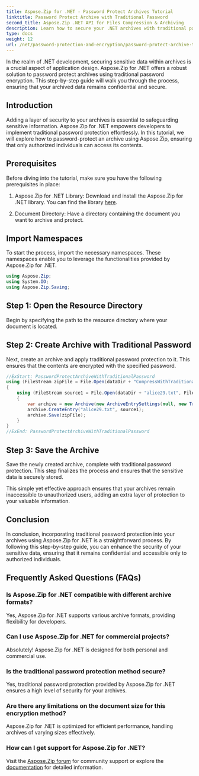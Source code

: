 ```yaml
---
title: Aspose.Zip for .NET - Password Protect Archives Tutorial
linktitle: Password Protect Archive with Traditional Password
second_title: Aspose.Zip .NET API for Files Compression & Archiving
description: Learn how to secure your .NET archives with traditional password protection using Aspose.Zip. Follow our step-by-step guide for enhanced data confidentiality.
type: docs
weight: 12
url: /net/password-protection-and-encryption/password-protect-archive-traditional-password/
---
```


In the realm of .NET development, securing sensitive data within archives is a crucial aspect of application design. Aspose.Zip for .NET offers a robust solution to password protect archives using traditional password encryption. This step-by-step guide will walk you through the process, ensuring that your archived data remains confidential and secure.

## Introduction

Adding a layer of security to your archives is essential to safeguarding sensitive information. Aspose.Zip for .NET empowers developers to implement traditional password protection effortlessly. In this tutorial, we will explore how to password-protect an archive using Aspose.Zip, ensuring that only authorized individuals can access its contents.

## Prerequisites

Before diving into the tutorial, make sure you have the following prerequisites in place:

1. Aspose.Zip for .NET Library: Download and install the Aspose.Zip for .NET library. You can find the library [here](https://releases.aspose.com/zip/net/).

2. Document Directory: Have a directory containing the document you want to archive and protect.

## Import Namespaces

To start the process, import the necessary namespaces. These namespaces enable you to leverage the functionalities provided by Aspose.Zip for .NET.

```csharp
using Aspose.Zip;
using System.IO;
using Aspose.Zip.Saving;
```

## Step 1: Open the Resource Directory

Begin by specifying the path to the resource directory where your document is located.

## Step 2: Create Archive with Traditional Password

Next, create an archive and apply traditional password protection to it. This ensures that the contents are encrypted with the specified password.

```csharp
//ExStart: PasswordProtectArchiveWithTraditionalPassword
using (FileStream zipFile = File.Open(dataDir + "CompressWithTraditionalEncryption_out.zip", FileMode.Create))
{
    using (FileStream source1 = File.Open(dataDir + "alice29.txt", FileMode.Open, FileAccess.Read))
    {
        var archive = new Archive(new ArchiveEntrySettings(null, new TraditionalEncryptionSettings("p@s$")));
        archive.CreateEntry("alice29.txt", source1);
        archive.Save(zipFile);
    }
}
//ExEnd: PasswordProtectArchiveWithTraditionalPassword 
```

## Step 3: Save the Archive

Save the newly created archive, complete with traditional password protection. This step finalizes the process and ensures that the sensitive data is securely stored.

This simple yet effective approach ensures that your archives remain inaccessible to unauthorized users, adding an extra layer of protection to your valuable information.

## Conclusion

In conclusion, incorporating traditional password protection into your archives using Aspose.Zip for .NET is a straightforward process. By following this step-by-step guide, you can enhance the security of your sensitive data, ensuring that it remains confidential and accessible only to authorized individuals.

## Frequently Asked Questions (FAQs)

### Is Aspose.Zip for .NET compatible with different archive formats?
Yes, Aspose.Zip for .NET supports various archive formats, providing flexibility for developers.

### Can I use Aspose.Zip for .NET for commercial projects?
Absolutely! Aspose.Zip for .NET is designed for both personal and commercial use.

### Is the traditional password protection method secure?
Yes, traditional password protection provided by Aspose.Zip for .NET ensures a high level of security for your archives.

### Are there any limitations on the document size for this encryption method?
Aspose.Zip for .NET is optimized for efficient performance, handling archives of varying sizes effectively.

### How can I get support for Aspose.Zip for .NET?
Visit the [Aspose.Zip forum](https://forum.aspose.com/c/zip/37) for community support or explore the [documentation](https://reference.aspose.com/zip/net/) for detailed information.


